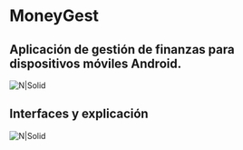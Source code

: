 # MoneyGest
## Aplicación de gestión de finanzas para dispositivos móviles Android.
![N|Solid](https://user-images.githubusercontent.com/49002900/140368276-9fe0901b-b281-4844-bcd2-6150e18e4d74.png)

## Interfaces y explicación
![N|Solid](![image](https://user-images.githubusercontent.com/91323674/140920749-534833be-6484-4e44-81b5-fa905ed760ea.png))
